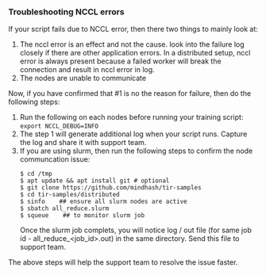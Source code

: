### Troubleshooting NCCL errors

If your script fails due to NCCL error, then there two things to mainly look at: 
1. The nccl error is an effect and not the cause. look into the failure log closely if there are other application errors. In a distributed setup, nccl error is always present because a failed worker will break the connection and result in nccl error in log.
2. The nodes are unable to communicate

Now, if you have confirmed that #1 is no the reason for failure, then do the following steps:
1. Run the following on each nodes before running your training script: `export NCCL_DEBUG=INFO`
2. The step 1 will generate additional log when your script runs. Capture the log and share it with support team. 
3. If you are using slurm, then run the following steps to confirm the node communcation issue:
   ```
   $ cd /tmp
   $ apt update && apt install git # optional 
   $ git clone https://github.com/mindhash/tir-samples
   $ cd tir-samples/distributed
   $ sinfo    ## ensure all slurm nodes are active 
   $ sbatch all_reduce.slurm
   $ squeue    ## to monitor slurm job 
   ```
   Once the slurm job complets, you will notice log / out file (for same job id - all_reduce_<job_id>.out) in the same directory. Send this file to support team.

The above steps will help the support team to resolve the issue faster. 
